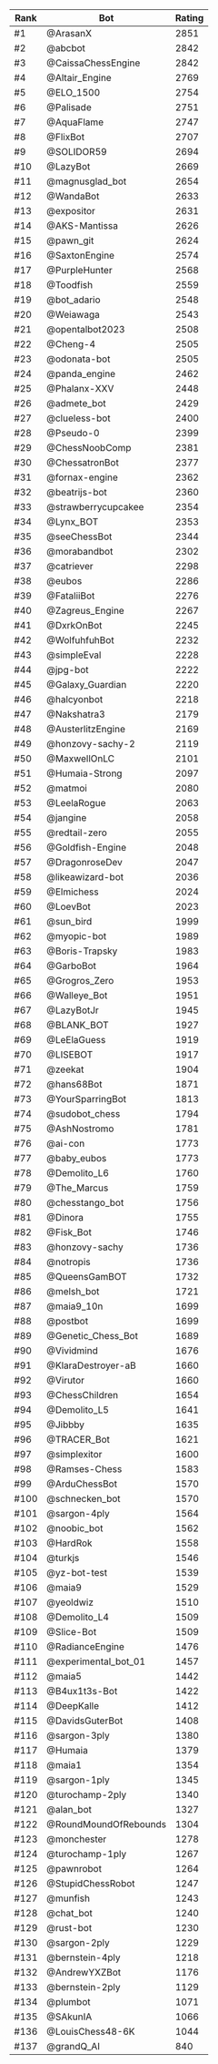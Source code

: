Rank|Bot|Rating
---|---|---
#1|@ArasanX|2851
#2|@abcbot|2842
#3|@CaissaChessEngine|2842
#4|@Altair_Engine|2769
#5|@ELO_1500|2754
#6|@Palisade|2751
#7|@AquaFlame|2747
#8|@FlixBot|2707
#9|@SOLIDOR59|2694
#10|@LazyBot|2669
#11|@magnusglad_bot|2654
#12|@WandaBot|2633
#13|@expositor|2631
#14|@AKS-Mantissa|2626
#15|@pawn_git|2624
#16|@SaxtonEngine|2574
#17|@PurpleHunter|2568
#18|@Toodfish|2559
#19|@bot_adario|2548
#20|@Weiawaga|2543
#21|@opentalbot2023|2508
#22|@Cheng-4|2505
#23|@odonata-bot|2505
#24|@panda_engine|2462
#25|@Phalanx-XXV|2448
#26|@admete_bot|2429
#27|@clueless-bot|2400
#28|@Pseudo-0|2399
#29|@ChessNoobComp|2381
#30|@ChessatronBot|2377
#31|@fornax-engine|2362
#32|@beatrijs-bot|2360
#33|@strawberrycupcakee|2354
#34|@Lynx_BOT|2353
#35|@seeChessBot|2344
#36|@morabandbot|2302
#37|@catriever|2298
#38|@eubos|2286
#39|@FataliiBot|2276
#40|@Zagreus_Engine|2267
#41|@DxrkOnBot|2245
#42|@WolfuhfuhBot|2232
#43|@simpleEval|2228
#44|@jpg-bot|2222
#45|@Galaxy_Guardian|2220
#46|@halcyonbot|2218
#47|@Nakshatra3|2179
#48|@AusterlitzEngine|2169
#49|@honzovy-sachy-2|2119
#50|@MaxwellOnLC|2101
#51|@Humaia-Strong|2097
#52|@matmoi|2080
#53|@LeelaRogue|2063
#54|@jangine|2058
#55|@redtail-zero|2055
#56|@Goldfish-Engine|2048
#57|@DragonroseDev|2047
#58|@likeawizard-bot|2036
#59|@Elmichess|2024
#60|@LoevBot|2023
#61|@sun_bird|1999
#62|@myopic-bot|1989
#63|@Boris-Trapsky|1983
#64|@GarboBot|1964
#65|@Grogros_Zero|1953
#66|@Walleye_Bot|1951
#67|@LazyBotJr|1945
#68|@BLANK_BOT|1927
#69|@LeElaGuess|1919
#70|@LISEBOT|1917
#71|@zeekat|1904
#72|@hans68Bot|1871
#73|@YourSparringBot|1813
#74|@sudobot_chess|1794
#75|@AshNostromo|1781
#76|@ai-con|1773
#77|@baby_eubos|1773
#78|@Demolito_L6|1760
#79|@The_Marcus|1759
#80|@chesstango_bot|1756
#81|@Dinora|1755
#82|@Fisk_Bot|1746
#83|@honzovy-sachy|1736
#84|@notropis|1736
#85|@QueensGamBOT|1732
#86|@melsh_bot|1721
#87|@maia9_10n|1699
#88|@postbot|1699
#89|@Genetic_Chess_Bot|1689
#90|@Vividmind|1676
#91|@KlaraDestroyer-aB|1660
#92|@Virutor|1660
#93|@ChessChildren|1654
#94|@Demolito_L5|1641
#95|@Jibbby|1635
#96|@TRACER_Bot|1621
#97|@simplexitor|1600
#98|@Ramses-Chess|1583
#99|@ArduChessBot|1570
#100|@schnecken_bot|1570
#101|@sargon-4ply|1564
#102|@noobic_bot|1562
#103|@HardRok|1558
#104|@turkjs|1546
#105|@yz-bot-test|1539
#106|@maia9|1529
#107|@yeoldwiz|1510
#108|@Demolito_L4|1509
#109|@Slice-Bot|1509
#110|@RadianceEngine|1476
#111|@experimental_bot_01|1457
#112|@maia5|1442
#113|@B4ux1t3s-Bot|1422
#114|@DeepKalle|1412
#115|@DavidsGuterBot|1408
#116|@sargon-3ply|1380
#117|@Humaia|1379
#118|@maia1|1354
#119|@sargon-1ply|1345
#120|@turochamp-2ply|1340
#121|@alan_bot|1327
#122|@RoundMoundOfRebounds|1304
#123|@monchester|1278
#124|@turochamp-1ply|1267
#125|@pawnrobot|1264
#126|@StupidChessRobot|1247
#127|@munfish|1243
#128|@chat_bot|1240
#129|@rust-bot|1230
#130|@sargon-2ply|1229
#131|@bernstein-4ply|1218
#132|@AndrewYXZBot|1176
#133|@bernstein-2ply|1129
#134|@plumbot|1071
#135|@SAkunIA|1066
#136|@LouisChess48-6K|1044
#137|@grandQ_AI|840
